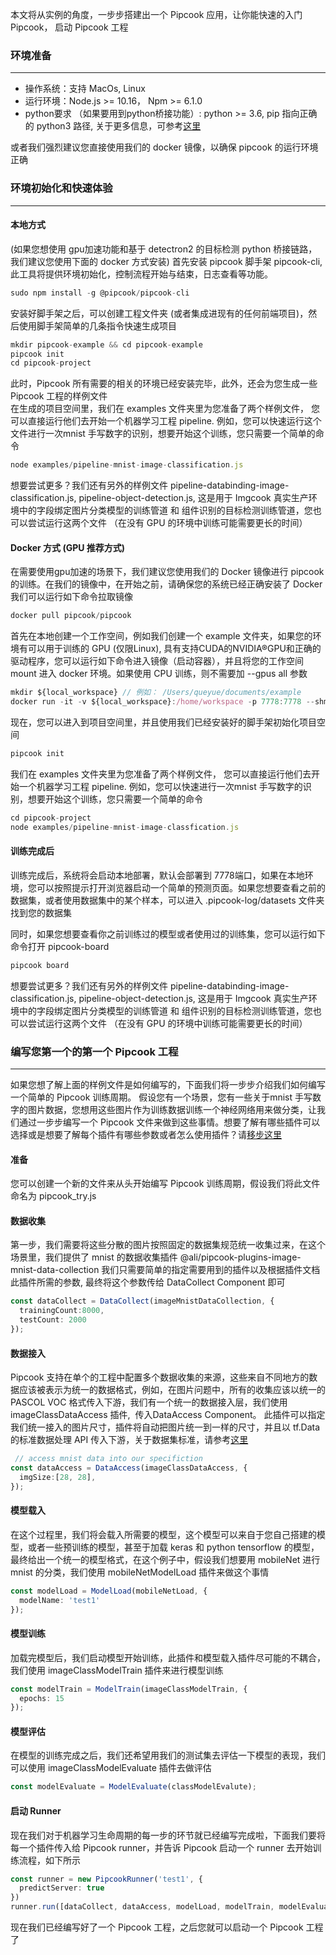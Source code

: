 本文将从实例的角度，一步步搭建出一个 Pipcook 应用，让你能快速的入门 Pipcook， 启动 Pipcook 工程

<a name="wvxFK"></a>
### 环境准备

---


- 操作系统：支持 MacOs, Linux
- 运行环境：Node.js >= 10.16， Npm >= 6.1.0
- python要求 （如果要用到python桥接功能）: python >= 3.6, pip 指向正确的 python3 路径, 关于更多信息，可参考[这里](https://alibaba.github.io/pipcook/doc/想要使用python？-zh)

或者我们强烈建议您直接使用我们的 docker 镜像，以确保 pipcook 的运行环境正确

<a name="KKc8r"></a>
### 环境初始化和快速体验

---

<a name="PEMXT"></a>
#### 本地方式
(如果您想使用 gpu加速功能和基于 detectron2 的目标检测 python 桥接链路，我们建议您使用下面的 docker 方式安装) 首先安装 pipcook 脚手架 pipcook-cli, 此工具将提供环境初始化，控制流程开始与结束，日志查看等功能。
```typescript
sudo npm install -g @pipcook/pipcook-cli
```

安装好脚手架之后，可以创建工程文件夹 (或者集成进现有的任何前端项目)，然后使用脚手架简单的几条指令快速生成项目

```typescript
mkdir pipcook-example && cd pipcook-example
pipcook init
cd pipcook-project
```

此时，Pipcook 所有需要的相关的环境已经安装完毕，此外，还会为您生成一些 Pipcook 工程的样例文件<br />在生成的项目空间里，我们在 examples 文件夹里为您准备了两个样例文件， 您可以直接运行他们去开始一个机器学习工程 pipeline. 例如，您可以快速运行这个文件进行一次mnist 手写数字的识别，想要开始这个训练，您只需要一个简单的命令

```typescript
node examples/pipeline-mnist-image-classification.js
```


想要尝试更多？我们还有另外的样例文件 pipeline-databinding-image-classification.js, pipeline-object-detection.js, 这是用于 Imgcook 真实生产环境中的字段绑定图片分类模型的训练管道 和 组件识别的目标检测训练管道，您也可以尝试运行这两个文件 （在没有 GPU 的环境中训练可能需要更长的时间）

<a name="BLMFh"></a>
#### Docker 方式 (GPU 推荐方式)
在需要使用gpu加速的场景下，我们建议您使用我们的 Docker 镜像进行 pipcook 的训练。在我们的镜像中，在开始之前，请确保您的系统已经正确安装了 Docker<br />我们可以运行如下命令拉取镜像

```typescript
docker pull pipcook/pipcook
```

首先在本地创建一个工作空间，例如我们创建一个 example 文件夹，如果您的环境有可以用于训练的 GPU (仅限Linux), 具有支持CUDA的NVIDIA®GPU和正确的驱动程序，您可以运行如下命令进入镜像（启动容器），并且将您的工作空间 mount 进入 docker 环境。如果使用 CPU 训练，则不需要加 --gpus all 参数
```typescript
mkdir ${local_workspace} // 例如： /Users/queyue/documents/example
docker run -it -v ${local_workspace}:/home/workspace -p 7778:7778 --shm-size=1g --gpus all pipcook/pipcook /bin/bash
```

现在，您可以进入到项目空间里，并且使用我们已经安装好的脚手架初始化项目空间

```typescript
pipcook init
```

我们在 examples 文件夹里为您准备了两个样例文件， 您可以直接运行他们去开始一个机器学习工程 pipeline. 例如，您可以快速进行一次mnist 手写数字的识别，想要开始这个训练，您只需要一个简单的命令

```typescript
cd pipcook-project
node examples/pipeline-mnist-image-classfication.js
```

<a name="vHxNL"></a>
#### 训练完成后

训练完成后，系统将会启动本地部署，默认会部署到 7778端口，如果在本地环境，您可以按照提示打开浏览器启动一个简单的预测页面。如果您想要查看之前的数据集，或者使用数据集中的某个样本，可以进入 .pipcook-log/datasets 文件夹找到您的数据集

同时，如果您想要查看你之前训练过的模型或者使用过的训练集，您可以运行如下命令打开 pipcook-board

```typescript
pipcook board
```

想要尝试更多？我们还有另外的样例文件 pipeline-databinding-image-classification.js, pipeline-object-detection.js, 这是用于 Imgcook 真实生产环境中的字段绑定图片分类模型的训练管道 和 组件识别的目标检测训练管道，您也可以尝试运行这两个文件 （在没有 GPU 的环境中训练可能需要更长的时间）

<a name="1SeMS"></a>
### 编写您第一个的第一个 Pipcook 工程

---

如果您想了解上面的样例文件是如何编写的，下面我们将一步步介绍我们如何编写一个简单的 Pipcook 训练周期。 假设您有一个场景，您有一些关于mnist 手写数字的图片数据，您想用这些图片作为训练数据训练一个神经网络用来做分类，让我们通过一步步编写一个 Pipcook 文件来做到这些事情。想要了解有哪些插件可以选择或是想要了解每个插件有哪些参数或者怎么使用插件？请[移步这里](https://alibaba.github.io/pipcook/doc/插件介绍-zh)
<a name="lLXG5"></a>
#### 准备
您可以创建一个新的文件来从头开始编写 Pipcook 训练周期，假设我们将此文件命名为 pipcook_try.js

<a name="94FTH"></a>
#### 数据收集
第一步，我们需要将这些分散的图片按照固定的数据集规范统一收集过来，在这个场景里，我们提供了 mnist 的数据收集插件  @ali/pipcook-plugins-image-mnist-data-collection 我们只需要简单的指定需要用到的插件以及根据插件文档此插件所需的参数, 最终将这个参数传给 DataCollect Component 即可

```typescript
const dataCollect = DataCollect(imageMnistDataCollection, {
  trainingCount:8000,
  testCount: 2000
});
```

<a name="qFI64"></a>
#### 数据接入
Pipcook 支持在单个的工程中配置多个数据收集的来源，这些来自不同地方的数据应该被表示为统一的数据格式，例如，在图片问题中，所有的收集应该以统一的 PASCOL VOC 格式传入下游，我们有一个统一的数据接入层，我们使用 imageClassDataAccess 插件,  传入DataAccess Component。 此插件可以指定我们统一接入的图片尺寸，插件将自动把图片统一到一样的尺寸，并且以 tf.Data 的标准数据处理 API 传入下游，关于数据集标准，请参考[这里](https://alibaba.github.io/pipcook/doc/数据集-zh)

```typescript
 // access mnist data into our specifiction
const dataAccess = DataAccess(imageClassDataAccess, {
  imgSize:[28, 28],
});
```

<a name="5NRhP"></a>
#### 模型载入
在这个过程里，我们将会载入所需要的模型，这个模型可以来自于您自己搭建的模型，或者一些预训练的模型，甚至于加载 keras 和 python tensorflow 的模型，最终给出一个统一的模型格式，在这个例子中，假设我们想要用 mobileNet 进行mnist 的分类，我们使用 mobileNetModelLoad 插件来做这个事情

```typescript
const modelLoad = ModelLoad(mobileNetLoad, {
  modelName: 'test1'
});
```

<a name="E2W4h"></a>
#### 模型训练
加载完模型后，我们启动模型开始训练，此插件和模型载入插件尽可能的不耦合，我们使用 imageClassModelTrain 插件来进行模型训练

```typescript
const modelTrain = ModelTrain(imageClassModelTrain, {
  epochs: 15
});
```

<a name="kZA0G"></a>
#### 模型评估
在模型的训练完成之后，我们还希望用我们的测试集去评估一下模型的表现，我们可以使用 imageClassModelEvaluate 插件去做评估

```typescript
const modelEvaluate = ModelEvaluate(classModelEvalute);
```

<a name="GFyfS"></a>
#### 启动 Runner
现在我们对于机器学习生命周期的每一步的环节就已经编写完成啦，下面我们要将每一个插件传入给 Pipcook runner，并告诉 Pipcook 启动一个 runner 去开始训练流程，如下所示

```typescript
const runner = new PipcookRunner('test1', {
  predictServer: true
})
runner.run([dataCollect, dataAccess, modelLoad, modelTrain, modelEvaluate])
```

现在我们已经编写好了一个 Pipcook 工程，之后您就可以启动一个 Pipcook 工程了

